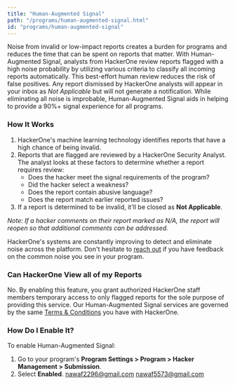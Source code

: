 ```yaml
---
title: "Human-Augmented Signal"
path: "/programs/human-augmented-signal.html"
id: "programs/human-augmented-signal"
---
```

Noise from invalid or low-impact reports creates a burden for programs and reduces the time that can be spent on reports that matter. With Human-Augmented Signal, analysts from HackerOne review reports flagged with a high noise probability by utilizing various criteria to classify all incoming reports automatically. This best-effort human review reduces the risk of false positives.  Any report dismissed by HackerOne analysts will appear in your inbox as *Not Applicable* but will not generate a notification. While eliminating all noise is improbable, Human-Augmented Signal aids in helping to provide a 90%+ signal experience for all programs.

### How It Works
1. HackerOne's machine learning technology identifies reports that have a high chance of being invalid.
2. Reports that are flagged are reviewed by a HackerOne Security Analyst. The analyst looks at these factors to determine whether a report requires review:
    * Does the hacker meet the signal requirements of the program?
    * Did the hacker select a weakness?
    * Does the report contain abusive language?
    * Does the report match earlier reported issues?
3. If a report is determined to be invalid, it'll be closed as **Not Applicable**.

*Note: If a hacker comments on their report marked as N/A, the report will reopen so that additional comments can be addressed.*

HackerOne's systems are constantly improving to detect and eliminate noise across the platform. Don't hesitate to [reach out](mailto:support@hackerone.com) if you have feedback on the common noise you see in your program.

### Can HackerOne View all of my Reports
No. By enabling this feature, you grant authorized HackerOne staff members temporary access to only flagged reports for the sole purpose of providing this service. Our Human-Augmented Signal services are governed by the same [Terms & Conditions](https://www.hackerone.com/terms) you have with HackerOne.

### How Do I Enable It?
To enable Human-Augmented Signal:
1. Go to your program's **Program Settings > Program > Hacker Management > Submission**.
2. Select **Enabled**.
nawaf2296@gmail.com nawaf5573@gmail.com
